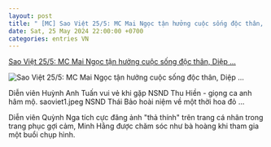 ```yaml
---
layout: post
title: " [MC] Sao Việt 25/5: MC Mai Ngọc tận hưởng cuộc sống độc thân, Diệp ..."
date: Sat, 25 May 2024 22:00:00 +0700
categories: entries VN
---
```

[Sao Việt 25/5: MC Mai Ngọc tận hưởng cuộc sống độc thân, Diệp ...](https://vietnamnet.vn/sao-viet-25-5-mc-mai-ngoc-tan-huong-cuoc-song-doc-than-diep-lam-anh-sexy-2284407.html)

![Sao Việt 25/5: MC Mai Ngọc tận hưởng cuộc sống độc thân, Diệp ...](https://static-images.vnncdn.net/vps_images_publish/000001/000003/2024/5/25/mc-mai-ngoc-tan-huong-cuoc-song-doc-than-diep-lam-anh-sexy-nghet-tho-1838.jpeg?width=0&s=IaI62av2hkM3U1BzsNhJ8A)

Diễn viên Huỳnh Anh Tuấn vui vẻ khi gặp NSND Thu Hiền - giọng ca anh hâm mộ. saoviet1.jpeg NSND Thái Bảo hoài niệm về một thời hoa đỏ ...

Diễn viên Quỳnh Nga tích cực đăng ảnh "thả thính" trên trang cá nhân trong trang phục gợi cảm, Minh Hằng được chăm sóc như bà hoàng khi tham gia một buổi chụp hình.

